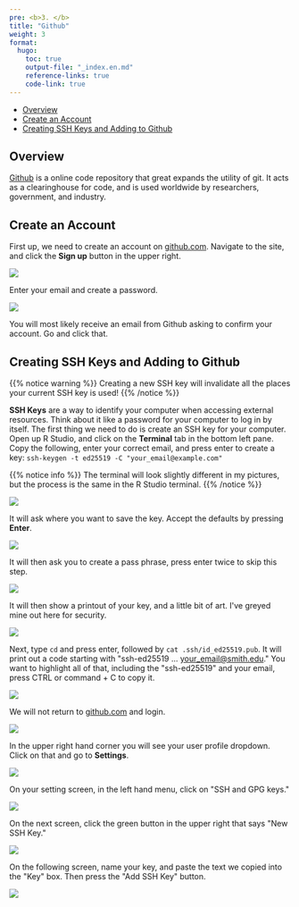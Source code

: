 ```yaml
---
pre: <b>3. </b>
title: "Github"
weight: 3
format:
  hugo:
    toc: true
    output-file: "_index.en.md"
    reference-links: true
    code-link: true
---
```




-   [Overview][]
-   [Create an Account][]
-   [Creating SSH Keys and Adding to Github][]

## Overview

[Github][] is a online code repository that great expands the utility of git. It acts as a clearinghouse for code, and is used worldwide by researchers, government, and industry.

## Create an Account

First up, we need to create an account on [github.com][Github]. Navigate to the site, and click the **Sign up** button in the upper right.

![][1]

Enter your email and create a password.

![][2]

You will most likely receive an email from Github asking to confirm your account. Go and click that.

## Creating SSH Keys and Adding to Github

{{% notice warning %}}
Creating a new SSH key will invalidate all the places your current SSH key is used!
{{% /notice %}}

**SSH Keys** are a way to identify your computer when accessing external resources. Think about it like a password for your computer to log in by itself. The first thing we need to do is create an SSH key for your computer. Open up R Studio, and click on the **Terminal** tab in the bottom left pane. Copy the following, enter your correct email, and press enter to create a key: `ssh-keygen -t ed25519 -C "your_email@example.com"`

{{% notice info %}}
The terminal will look slightly different in my pictures, but the process is the same in the R Studio terminal.
{{% /notice %}}

![][3]

It will ask where you want to save the key. Accept the defaults by pressing **Enter**.

![][4]

It will then ask you to create a pass phrase, press enter twice to skip this step.

![][5]

It will then show a printout of your key, and a little bit of art. I've greyed mine out here for security.

![][6]

Next, type `cd` and press enter, followed by `cat .ssh/id_ed25519.pub`. It will print out a code starting with "ssh-ed25519 ... your_email@smith.edu." You want to highlight all of that, including the "ssh-ed25519" and your email, press CTRL or command + C to copy it.

![][7]

We will not return to [github.com][Github] and login.

![][8]

In the upper right hand corner you will see your user profile dropdown. Click on that and go to **Settings**.

![][9]

On your setting screen, in the left hand menu, click on "SSH and GPG keys."

![][10]

On the next screen, click the green button in the upper right that says "New SSH Key."

![][11]

On the following screen, name your key, and paste the text we copied into the "Key" box. Then press the "Add SSH Key" button.

![][12]

  [Overview]: #overview
  [Create an Account]: #create-an-account
  [Creating SSH Keys and Adding to Github]: #creating-ssh-keys-and-adding-to-github
  [Github]: https://github.com
  [1]: img/01.png
  [2]: img/02.png
  [3]: img/03.png
  [4]: img/04.png
  [5]: img/05.png
  [6]: img/06.png
  [7]: img/07.png
  [8]: img/08.png
  [9]: img/09.png
  [10]: img/10.png
  [11]: img/11.png
  [12]: img/12.png
